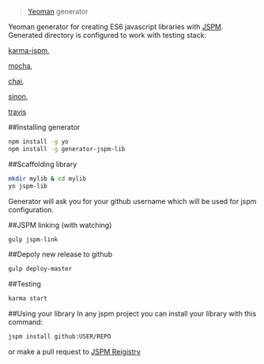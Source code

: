 > [Yeoman](http://yeoman.io) generator

Yeoman generator for creating ES6 javascript libraries with [JSPM](http://jspm.io/).
Generated directory is configured to work with testing stack:

[karma-jspm](https://github.com/Workiva/karma-jspm),

[mocha](http://mochajs.org/),

[chai](http://chaijs.com/),

[sinon](http://sinonjs.org/),

[travis](https://travis-ci.org/)


##Installing generator

```bash
npm install -g yo
npm install -g generator-jspm-lib
```

##Scaffolding library

```bash
mkdir mylib & cd mylib
yo jspm-lib
```

Generator will ask you for your github username which will be used for jspm configuration.

##JSPM linking (with watching)

```bash
gulp jspm-link
```

##Depoly new release to github

```bash
gulp deploy-master
```

##Testing

```bash
karma start
```

##Using your library
In any jspm project you can install your library with this command:

```bash
jspm install github:USER/REPO
```

or make a pull request to [JSPM Reigistry](https://github.com/jspm/registry)